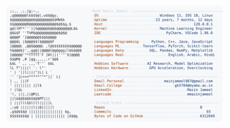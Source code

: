 <picture>
  <source srcset="https://raw.githubusercontent.com/mmazinjameel/mmazinjameel/main/dark_mode.svg?v=1750121637" media="(prefers-color-scheme: dark)">
  <img src="https://raw.githubusercontent.com/mmazinjameel/mmazinjameel/main/light_mode.svg?v=1750121637">
</picture>
